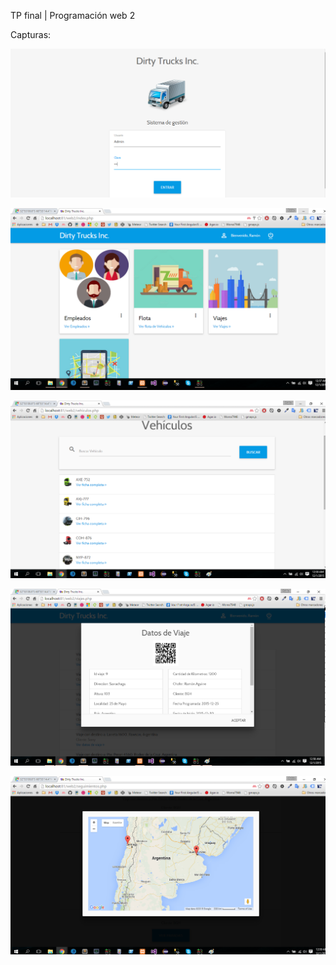 TP final | Programación web 2

Capturas:

![Login](screenshot/login.PNG)

![index](screenshot/index.png)

![Vehiculos](screenshot/vehiculos.png)

![viajes](screenshot/viajes.png)

![Paradas](screenshot/paradas.png)